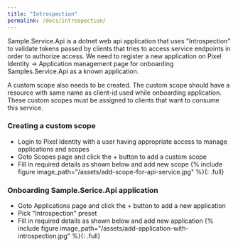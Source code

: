 ```yaml
---
title: "Introspection"
permalink: /docs/introspection/
---
```



Sample.Service.Api is a dotnet web api application that uses "Introspection" to validate tokens passed by clients that tries to access service endpoints in order to authorize access. We need to register a new application on Pixel Identity -> Application management page for onboarding Samples.Service.Api as a known application. 

A custom scope also needs to be created. The custom scope should have a resource with same name as client-id used while onboarding application. These custom scopes must be assigned to clients that want to consume this service.

### Creating a custom scope

- Login to Pixel Identity with a user having appropriate access to manage applications and scopes
- Goto Scopes page and click the + button to add a custom scope
- Fill in required details as shown below and add new scope 
  {% include figure image_path="/assets/add-scope-for-api-service.jpg" %}{: .full}


### Onboarding Sample.Serice.Api application

- Goto Applications page and click the + button to add a new application
- Pick "Introspection" preset
- Fill in required details as shown below and add new application
  {% include figure image_path="/assets/add-application-with-introspection.jpg" %}{: .full}
